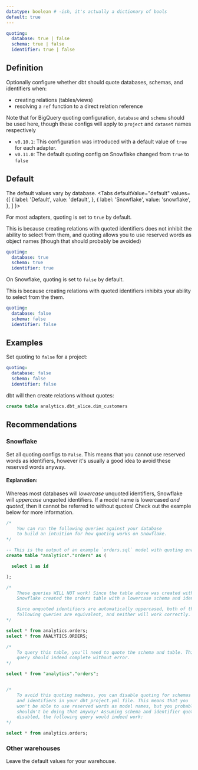 ```yaml
---
datatype: boolean # -ish, it's actually a dictionary of bools
default: true
---
```

<File name='dbt_project.yml'>

```yml
quoting:
  database: true | false
  schema: true | false
  identifier: true | false

```

</File>

## Definition
Optionally configure whether dbt should quote databases, schemas, and identifiers when:
* creating relations (tables/views)
* resolving a `ref` function to a direct relation reference

<Callout type="info" title="BigQuery Terminology">

Note that for BigQuery quoting configuration, `database` and `schema` should be used here, though these configs will apply to `project` and `dataset` names respectively

</Callout>

<Changelog>

* `v0.10.1`: This configuration was introduced with a default value of `true` for each adapter.
* `v0.11.0`: The default quoting config on Snowflake changed from `true` to `false`

</Changelog>

## Default

The default values vary by database.
<Tabs
  defaultValue="default"
  values={[
    { label: 'Default', value: 'default', },
    { label: 'Snowflake', value: 'snowflake', },
  ]
}>
<TabItem value="default">

For most adapters, quoting is set to `true` by default.

This is because creating relations with quoted identifiers does not inhibit the ability to select from them, and quoting allows you to use reserved words as object names (though that should probably be avoided)
<File name='dbt_project.yml'>

```yml
quoting:
  database: true
  schema: true
  identifier: true

```

</File>
</TabItem>
<TabItem value="snowflake">

On Snowflake, quoting is set to `false` by default.

This is because creating relations with quoted identifiers inhibits your ability to select from the them.

<File name='dbt_project.yml'>

```yml
quoting:
  database: false
  schema: false
  identifier: false

```

</File>


</TabItem>

</Tabs>

## Examples
Set quoting to `false` for a project:
<File name='dbt_project.yml'>

```yml
quoting:
  database: false
  schema: false
  identifier: false

```

dbt will then create relations without quotes:

```sql
create table analytics.dbt_alice.dim_customers
```

</File>


## Recommendations

### Snowflake
Set all quoting configs to `False`. This means that you cannot use reserved words as identifiers, however it's usually a good idea to avoid these reserved words anyway.

#### Explanation:

Whereas most databases will _lowercase_ unquoted identifiers, Snowflake will _uppercase_ unquoted identifiers. If a model name is lowercased _and quoted_, then it cannot be referred to without quotes! Check out the example below for more information.

<File name='snowflake_casing.sql'>

```sql
/*
    You can run the following queries against your database
    to build an intuition for how quoting works on Snowflake.
*/

-- This is the output of an example `orders.sql` model with quoting enabled
create table "analytics"."orders" as (

  select 1 as id

);

/*
    These queries WILL NOT work! Since the table above was created with quotes,
    Snowflake created the orders table with a lowercase schema and identifier.

    Since unquoted identifiers are automatically uppercased, both of the
    following queries are equivalent, and neither will work correctly.
*/

select * from analytics.orders;
select * from ANALYTICS.ORDERS;

/*
    To query this table, you'll need to quote the schema and table. This
    query should indeed complete without error.
*/

select * from "analytics"."orders";


/*
    To avoid this quoting madness, you can disable quoting for schemas
    and identifiers in your dbt_project.yml file. This means that you
    won't be able to use reserved words as model names, but you probably
    shouldn't be doing that anyway! Assuming schema and identifier quoting is
    disabled, the following query would indeed work:
*/

select * from analytics.orders;
```

</File>



### Other warehouses
Leave the default values for your warehouse.
